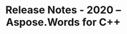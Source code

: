 ﻿---
title: Release Notes - 2020 – Aspose.Words for С++
articleTitle: Release Notes - 2020
linktitle: Release Notes - 2020
description: "Aspose.Words for С++ Release Notes - 2020 – learn about the latest updates and fixes."
type: docs
weight: 10
url: /cpp/release-notes-2020/
---


